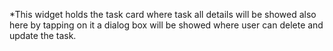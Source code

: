 *This widget holds the task card where task all details will be showed also here by tapping on it a dialog box will be showed where user can delete and update the task.
